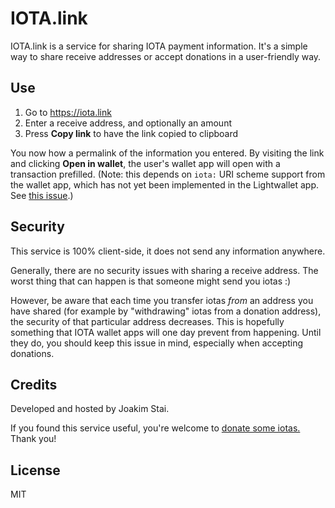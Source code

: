 # IOTA.link

IOTA.link is a service for sharing IOTA payment information. It's a simple way
to share receive addresses or accept donations in a user-friendly way.


## Use

1. Go to https://iota.link
2. Enter a receive address, and optionally an amount
3. Press **Copy link** to have the link copied to clipboard

You now how a permalink of the information you entered. By visiting the link and
clicking **Open in wallet**, the user's wallet app will open with a transaction
prefilled. (Note: this depends on `iota:` URI scheme support from the wallet
app, which has not yet been implemented in the Lightwallet app. See
[this issue](https://github.com/iotaledger/wallet/issues/144).)


## Security

This service is 100% client-side, it does not send any information anywhere.

Generally, there are no security issues with sharing a receive address. The
worst thing that can happen is that someone might send you iotas :)

However, be aware that each time you transfer iotas _from_ an address you have
shared (for example by "withdrawing" iotas from a donation address), the
security of that particular address decreases. This is hopefully something that
IOTA wallet apps will one day prevent from happening. Until they do, you should
keep this issue in mind, especially when accepting donations.


## Credits

Developed and hosted by Joakim Stai.

If you found this service useful, you're welcome to
[donate some iotas.](https://iota.link/9LHGWINWAYTSCA9TOIHYHFGSPSVZWWRIWYTDJAGYEQCFRLNGRBPNLGPIGYDYKMX9MQ9JJIJXQRQCSULRQCKTEVCOKG)
Thank you!


## License

MIT
